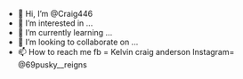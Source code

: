 - 👋 Hi, I’m @Craig446
- 👀 I’m interested in ...
- 🌱 I’m currently learning ...
- 💞️ I’m looking to collaborate on ...
- 📫 How to reach me fb = Kelvin craig anderson
Instagram= @69pusky__reigns

<!---
Craig446/Craig446 is a ✨ special ✨ repository because its `README.md` (this file) appears on your GitHub profile.
You can click the Preview link to take a look at your changes.
--->
